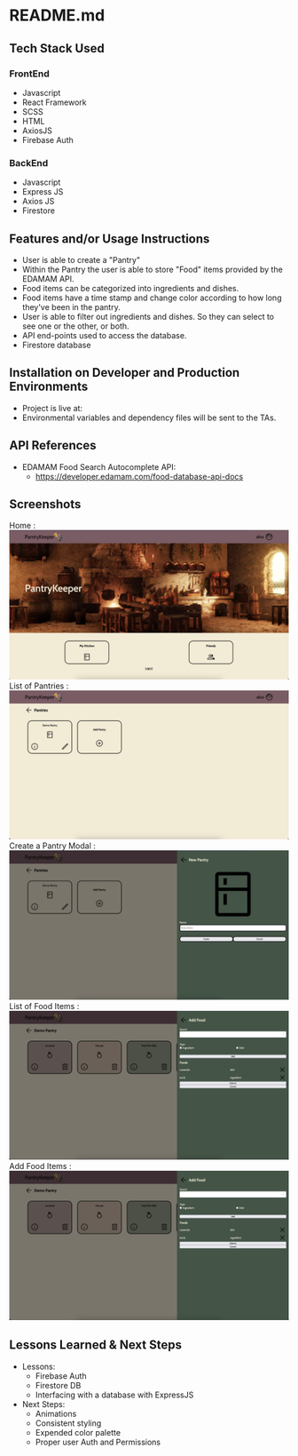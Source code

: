 # README.md

## Tech Stack Used

### FrontEnd

- Javascript
- React Framework
- SCSS
- HTML
- AxiosJS
- Firebase Auth

### BackEnd

- Javascript
- Express JS
- Axios JS
- Firestore

## Features and/or Usage Instructions

- User is able to create a "Pantry"
- Within the Pantry the user is able to store "Food" items provided by the EDAMAM API.
- Food items can be categorized into ingredients and dishes.
- Food items have a time stamp and change color according to how long they've been in the pantry.
- User is able to filter out ingredients and dishes. So they can select to see one or the other, or both.
- API end-points used to access the database.
- Firestore database

## Installation on Developer and Production Environments

- Project is live at: 
- Environmental variables and dependency files will be sent to the TAs.

## API References

- EDAMAM Food Search Autocomplete API: 
   - https://developer.edamam.com/food-database-api-docs

## Screenshots

Home : ![Picture of Home](/screenshots/home.png "Title is optional")
List of Pantries : ![Picture of List of Pantries](/screenshots/pantries.png "Title is optional")
Create a Pantry Modal : ![Picture of Create Pantry Modal](/screenshots/new-pantry.png "Title is optional")
List of Food Items : ![Picture of Food Items](/screenshots/new-foods.png "Title is optional")
Add Food Items : ![Picture Adding Food Items](/screenshots/new-foods.png "Title is optional")

## Lessons Learned & Next Steps
 * Lessons:
    * Firebase Auth
    * Firestore DB
    * Interfacing with a database with ExpressJS
 * Next Steps:
    * Animations
    * Consistent styling 
    * Expended color palette
    * Proper user Auth and Permissions
